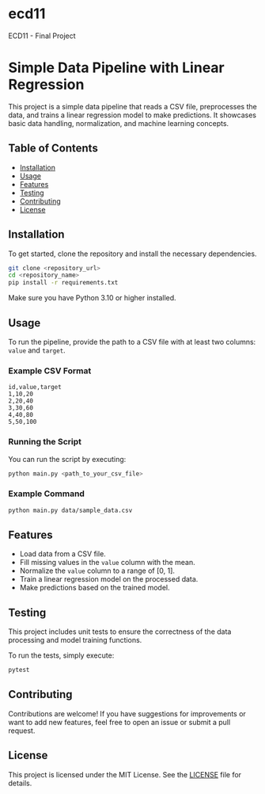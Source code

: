 # ecd11
ECD11 - Final Project

# Simple Data Pipeline with Linear Regression

This project is a simple data pipeline that reads a CSV file, preprocesses the data, and trains a linear regression model to make predictions. It showcases basic data handling, normalization, and machine learning concepts.

## Table of Contents

- [Installation](#installation)
- [Usage](#usage)
- [Features](#features)
- [Testing](#testing)
- [Contributing](#contributing)
- [License](#license)

## Installation

To get started, clone the repository and install the necessary dependencies.

```bash
git clone <repository_url>
cd <repository_name>
pip install -r requirements.txt
```

Make sure you have Python 3.10 or higher installed.

## Usage

To run the pipeline, provide the path to a CSV file with at least two columns: `value` and `target`.

### Example CSV Format

```csv
id,value,target
1,10,20
2,20,40
3,30,60
4,40,80
5,50,100
```

### Running the Script

You can run the script by executing:

```bash
python main.py <path_to_your_csv_file>
```

### Example Command

```bash
python main.py data/sample_data.csv
```

## Features

- Load data from a CSV file.
- Fill missing values in the `value` column with the mean.
- Normalize the `value` column to a range of [0, 1].
- Train a linear regression model on the processed data.
- Make predictions based on the trained model.

## Testing

This project includes unit tests to ensure the correctness of the data processing and model training functions.

To run the tests, simply execute:

```bash
pytest
```

## Contributing

Contributions are welcome! If you have suggestions for improvements or want to add new features, feel free to open an issue or submit a pull request.

## License

This project is licensed under the MIT License. See the [LICENSE](LICENSE) file for details.
